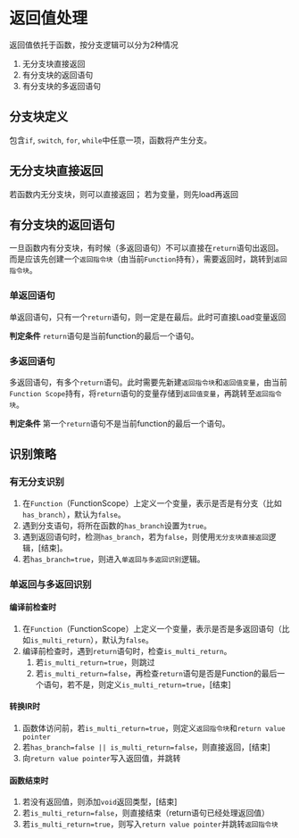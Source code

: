 # 返回值处理

返回值依托于函数，按分支逻辑可以分为2种情况
1. 无分支块直接返回
2. 有分支块的返回语句
3. 有分支块的多返回语句

## 分支块定义
包含`if`, `switch`, `for`, `while`中任意一项，函数将产生分支。

## 无分支块直接返回
若函数内无分支块，则可以直接返回；
若为变量，则先load再返回

## 有分支块的返回语句
一旦函数内有分支块，有时候（多返回语句）不可以直接在`return`语句出返回。而是应该先创建一个`返回指令块`（由当前`Function`持有），需要返回时，跳转到`返回指令块`。

### 单返回语句
单返回语句，只有一个`return`语句，则一定是在最后。此时可直接Load变量返回

**判定条件**
`return`语句是当前function的最后一个语句。

### 多返回语句
多返回语句，有多个`return`语句。此时需要先新建`返回指令块`和`返回值变量`，由当前`Function Scope`持有，将`return`语句的变量存储到`返回值变量`，再跳转至`返回指令块`。

**判定条件**
第一个`return`语句不是当前function的最后一个语句。

## 识别策略

### 有无分支识别
1. 在`Function`（FunctionScope）上定义一个变量，表示是否是有分支（比如`has_branch`），默认为`false`。
2. 遇到分支语句，将所在函数的`has_branch`设置为`true`。
3. 遇到返回语句时，检测`has_branch`，若为`false`，则使用`无分支块直接返回`逻辑，[结束]。
4. 若`has_branch=true`，则进入`单返回与多返回识别`逻辑。

### 单返回与多返回识别

#### 编译前检查时
1. 在`Function`（FunctionScope）上定义一个变量，表示是否是多返回语句（比如`is_multi_return`），默认为`false`。
2. 编译前检查时，遇到`return`语句时，检查`is_multi_return`。
    1. 若`is_multi_return=true`，则跳过
    2. 若`is_multi_return=false`，再检查`return`语句是否是Function的最后一个语句，若不是，则定义`is_multi_return=true`，[结束]

#### 转换IR时
1. 函数体访问前，若`is_multi_return=true`，则定义`返回指令块`和`return value pointer`
2. 若`has_branch=false || is_multi_return=false`，则直接返回，[结束]
3. 向`return value pointer`写入返回值，并跳转

#### 函数结束时
1. 若没有返回值，则添加`void`返回类型，[结束]
2. 若`is_multi_return=false`，则直接结束（return语句已经处理返回值）
3. 若`is_multi_return=true`，则写入`return value pointer`并跳转`返回指令块`
